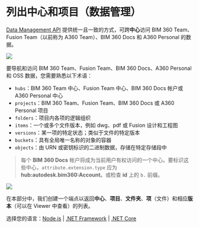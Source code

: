 # 列出中心和项目（数据管理）

[Data Management API](https://forge.autodesk.com/en/docs/data/v2/overview/) 提供统一且一致的方式，可跨**中心**访问 BIM 360 Team、Fusion Team（以前称为 A360 Team）、BIM 360 Docs 和 A360 Personal 的数据。

![](_media/datamanagement/entities_and_domains.png)

要导航和访问 BIM 360 Team、Fusion Team、BIM 360 Docs、A360 Personal 和 OSS 数据，您需要熟悉以下术语：

- `hubs`：BIM 360 Team 中心、Fusion Team 中心、BIM 360 Docs 帐户或 A360 Personal 中心
- `projects`：BIM 360 Team、Fusion Team、BIM 360 Docs 或 A360 Personal 项目
- `folders`：项目内各项的逻辑组织
- `items`：一个或多个文件版本，例如 dwg、pdf 或 Fusion 设计和工程图
- `versions`：某一项的特定状态；类似于文件的特定版本
- `buckets`：具有全局唯一名称的对象的容器
- `objects`：由 URN 或密钥标识的二进制数据，存储在特定存储段中

> 每个 **BIM 360 Docs** 帐户将成为当前用户有权访问的一个中心。要标识这些中心，`attribute.extension.type` 应为 **hub:autodesk.bim360:Account**。或检查 **id** 上的 `b.` 前缀。 

![](_media/datamanagement/hub_extension_types.png)

在本部分中，我们创建一个端点以返回**中心**、**项目**、**文件夹**、**项**（文件）和相应**版本**（可以在 Viewer 中查看）的列表。
 
选择您的语言：[Node.js](/zh-CN/datamanagement/hubs/nodejs) | [.NET Framework](/zh-CN/datamanagement/hubs/net) | [.NET Core](/zh-CN/datamanagement/hubs/netcore)
